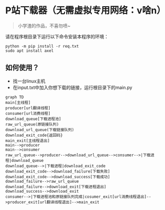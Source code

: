 # P站下载器（无需虚拟专用网络：v啥n）

> 小学渣的作品，不喜勿喷~

请在程序根目录下运行以下命令安装本程序的环境：

```
python -m pip install -r req.txt
sudo apt install axel
```

## 如何使用？

- 找一台linux主机
- 在input.txt中加入你想下载的链接，运行根目录下的main.py



```mermaid
graph TD
main[主线程]
producer[url翻译线程]
consumer[url消费线程]
download_queue[下载进程池]
raw_url_queue(原链接队列)
download_url_queue(下载链接队列)
download_exit_code{返回码}
main_exit[主线程退出]
main-->producer
main-->consumer
raw_url_queue-->producer-->download_url_queue-->consumer-->|下载进程|download_queue
download_queue-->|下载进程|download_exit_code
download_exit_code-->download_failure[下载失败]
download_exit_code-->download_success[下载成功]
download_failure-->raw_url_queue
download_failure-->download_exit[下载进程退出]
download_success-->download_exit
consumer-->|下载进程池和原链接队列完成|cosumer_exit[url消费线程退出]-->producer_exit[url翻译线程退出]-->main_exit



```
